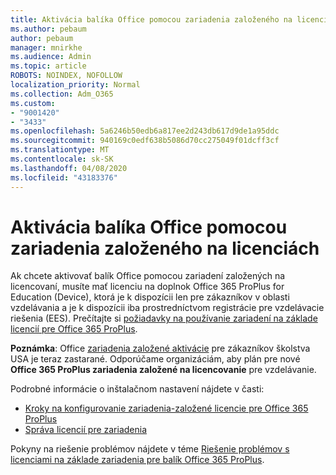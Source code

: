```yaml
---
title: Aktivácia balíka Office pomocou zariadenia založeného na licenciách
ms.author: pebaum
author: pebaum
manager: mnirkhe
ms.audience: Admin
ms.topic: article
ROBOTS: NOINDEX, NOFOLLOW
localization_priority: Normal
ms.collection: Adm_O365
ms.custom:
- "9001420"
- "3433"
ms.openlocfilehash: 5a6246b50edb6a817ee2d243db617d9de1a95ddc
ms.sourcegitcommit: 940169c0edf638b5086d70cc275049f01dcff3cf
ms.translationtype: MT
ms.contentlocale: sk-SK
ms.lasthandoff: 04/08/2020
ms.locfileid: "43183376"
---
```

# <a name="activating-office-using-device-based-licensing"></a>Aktivácia balíka Office pomocou zariadenia založeného na licenciách

Ak chcete aktivovať balík Office pomocou zariadení založených na licencovaní, musíte mať licenciu na doplnok Office 365 ProPlus for Education (Device), ktorá je k dispozícii len pre zákazníkov v oblasti vzdelávania a je k dispozícii iba prostredníctvom registrácie pre vzdelávacie riešenia (EES). Prečítajte si [požiadavky na používanie zariadení na základe licencií pre Office 365 ProPlus](https://docs.microsoft.com/deployoffice/device-based-licensing#requirements-for-using-device-based-licensing-for-office-365-proplus).

**Poznámka**: Office [zariadenia založené aktivácie](https://aka.ms/officedba) pre zákazníkov školstva USA je teraz zastarané. Odporúčame organizáciám, aby plán pre nové **Office 365 ProPlus zariadenia založené na licencovanie** pre vzdelávanie.

Podrobné informácie o inštalačnom nastavení nájdete v časti:
- [Kroky na konfigurovanie zariadenia-založené licencie pre Office 365 ProPlus](https://docs.microsoft.com/deployoffice/device-based-licensing#steps-to-configure-device-based-licensing-for-office-365-proplus)
- [Správa licencií pre zariadenia](https://docs.microsoft.com/Office365/Admin/misc/manage-licenses-for-devices)

Pokyny na riešenie problémov nájdete v téme [Riešenie problémov s licenciami na základe zariadenia pre balík Office 365 ProPlus](https://docs.microsoft.com/deployoffice/device-based-licensing#troubleshoot-device-based-licensing-for-office-365-proplus).